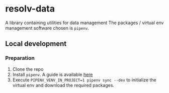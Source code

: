 # resolv-data
A library containing utilities for data management
The packages / virtual env management software chosen is `pipenv`.

## Local development
### Preparation
1. Clone the repo
2. Install `pipenv`. A guide is available [here](https://pipenv.pypa.io/en/latest/install/#installing-pipenv)
3. Execute `PIPENV_VENV_IN_PROJECT=1 pipenv sync --dev` to initialize the virtual env and download the required packages.

